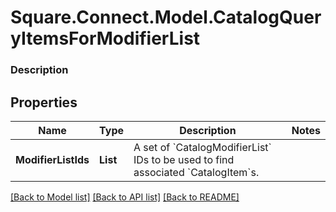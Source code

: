 # Square.Connect.Model.CatalogQueryItemsForModifierList

### Description



## Properties

Name | Type | Description | Notes
------------ | ------------- | ------------- | -------------
**ModifierListIds** | **List<string>** | A set of &#x60;CatalogModifierList&#x60; IDs to be used to find associated &#x60;CatalogItem&#x60;s. | 



[[Back to Model list]](../README.md#documentation-for-models) [[Back to API list]](../README.md#documentation-for-api-endpoints) [[Back to README]](../README.md)


